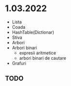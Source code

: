 # 1.03.2022

- Lista
- Coada
- HashTable(Dictionar)
- Stiva
- Arbori
- Arbori binari
	- expresii aritmetice
	- arbori binari de cautare
- Grafuri

## TODO